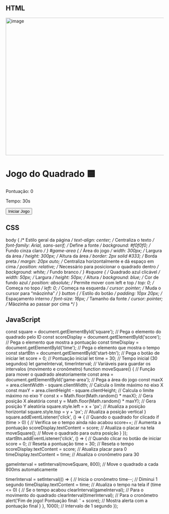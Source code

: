 ## HTML
<img width="1838" height="438" alt="image" src="https://github.com/user-attachments/assets/e0f481aa-6935-4caf-a24f-11814d851f47" /><!DOCTYPE html> <!-- Define que o documento é HTML5 -->
<html lang="pt-BR"> <!-- Início do documento HTML e define o idioma como português -->
<head> <!-- Cabeçalho com configurações da página -->
  <meta charset="UTF-8" /> <!-- Define o conjunto de caracteres para suportar acentos -->
  <title>Jogo do Quadrado</title> <!-- Título que aparece na aba do navegador -->
  <link rel="stylesheet" href="style.css"> <!-- Importa o arquivo CSS -->
</head>
<body> <!-- Início do corpo da página (parte visível) -->
<h1>Jogo do Quadrado 🟦</h1> <!-- Título principal -->

  <p>Pontuação: <span id="score">0</span></p> <!-- Exibe a pontuação atual dentro do span -->

  <p>Tempo: <span id="time">30</span>s</p> <!-- Exibe o tempo restante -->

  <div id="game-area"> <!-- Área onde o quadrado se moverá -->
    <div id="square"></div> <!-- Quadrado azul que será clicado -->
  </div>

  <button id="start-btn">Iniciar Jogo</button> <!-- Botão para iniciar o jogo -->

  <script src="script.js"></script> <!-- Importa o código JavaScript -->
</body>
</html> <!-- Fim do documento -->

## CSS
body { /* Estilo geral da página */
  text-align: center; /* Centraliza o texto */
  font-family: Arial, sans-serif; /* Define a fonte */
  background: #f0f0f0; /* Fundo cinza claro */
}
#game-area { /* Área do jogo */
  width: 300px; /* Largura da área */
  height: 300px; /* Altura da área */
  border: 2px solid #333; /* Borda preta */
  margin: 20px auto; /* Centraliza horizontalmente e dá espaço em cima */
  position: relative; /* Necessário para posicionar o quadrado dentro */
  background: white; /* Fundo branco */
}
#square { /* Quadrado azul clicável */
  width: 50px; /* Largura */
  height: 50px; /* Altura */
  background: blue; /* Cor de fundo azul */
  position: absolute; /* Permite mover com left e top */
  top: 0; /* Começa no topo */
  left: 0; /* Começa na esquerda */
  cursor: pointer; /* Muda o cursor para “mãozinha” */
}
button { /* Estilo do botão */
  padding: 10px 20px; /* Espaçamento interno */
  font-size: 16px; /* Tamanho da fonte */
  cursor: pointer; /* Mãozinha ao passar por cima */
}

## JavaScript
const square = document.getElementById('square'); // Pega o elemento do quadrado pelo ID
const scoreDisplay = document.getElementById('score'); // Pega o elemento que mostra a pontuação
const timeDisplay = document.getElementById('time'); // Pega o elemento que mostra o tempo
const startBtn = document.getElementById('start-btn'); // Pega o botão de iniciar
let score = 0; // Pontuação inicial
let time = 30; // Tempo inicial (30 segundos)
let gameInterval, timerInterval; // Variáveis para guardar os intervalos (movimento e cronômetro)
function moveSquare() { // Função para mover o quadrado aleatoriamente
  const area = document.getElementById('game-area'); // Pega a área do jogo
  const maxX = area.clientWidth - square.clientWidth; // Calcula o limite máximo no eixo X
  const maxY = area.clientHeight - square.clientHeight; // Calcula o limite máximo no eixo Y
  const x = Math.floor(Math.random() * maxX); // Gera posição X aleatória
  const y = Math.floor(Math.random() * maxY); // Gera posição Y aleatória
  square.style.left = x + 'px'; // Atualiza a posição horizontal
  square.style.top = y + 'px'; // Atualiza a posição vertical
}
square.addEventListener('click', () => { // Quando o quadrado for clicado
  if (time > 0) { // Verifica se o tempo ainda não acabou
    score++; // Aumenta a pontuação
    scoreDisplay.textContent = score; // Atualiza o placar na tela
    moveSquare(); // Move o quadrado para outra posição
  }
});
startBtn.addEventListener('click', () => { // Quando clicar no botão de iniciar
  score = 0; // Reseta a pontuação
  time = 30; // Reseta o tempo
  scoreDisplay.textContent = score; // Atualiza placar para 0
  timeDisplay.textContent = time; // Atualiza o cronômetro para 30

  gameInterval = setInterval(moveSquare, 800); // Move o quadrado a cada 800ms automaticamente

  timerInterval = setInterval(() => { // Inicia o cronômetro
    time--; // Diminui 1 segundo
    timeDisplay.textContent = time; // Atualiza o tempo na tela
    if (time <= 0) { // Se o tempo acabou
      clearInterval(gameInterval); // Para o movimento do quadrado
      clearInterval(timerInterval); // Para o cronômetro
      alert('Fim de jogo! Pontuação final: ' + score); // Mostra alerta com a pontuação final
    }
  }, 1000); // Intervalo de 1 segundo
});





